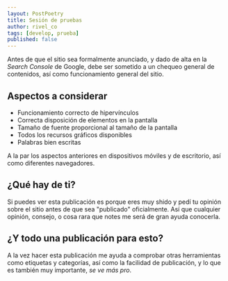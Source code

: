 ```yaml
---
layout: PostPoetry
title: Sesión de pruebas
author: rivel_co
tags: [develop, prueba]
published: false
---
```


Antes de que el sitio sea formalmente anunciado, y dado de alta en la *Search Console* de Google, debe ser sometido a un chequeo general de contenidos, así como funcionamiento general del sitio.

## Aspectos a considerar

- Funcionamiento correcto de hipervínculos
- Correcta disposición de elementos en la pantalla
- Tamaño de fuente proporcional al tamaño de la pantalla
- Todos los recursos gráficos disponibles
- Palabras bien escritas

A la par los aspectos anteriores en dispositivos móviles y de escritorio, así como diferentes navegadores.

## ¿Qué hay de ti?

Si puedes ver esta publicación es porque eres muy shido y pedí tu opinión sobre el sitio antes de que sea "publicado" oficialmente. Así que cualquier opinión, consejo, o cosa rara que notes me será de gran ayuda conocerla.

## ¿Y todo una publicación para esto?

A la vez hacer esta publicación me ayuda a comprobar otras herramientas como etiquetas y categorías, así como la facilidad de publicación, y lo que es también muy importante, *se ve más pro*.